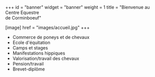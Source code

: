 +++
id = "banner"
widget = "banner"
weight = 1
title = "Bienvenue au <br />Centre Equestre <br />de Corminboeuf"

[image]
href = "images/accueil.jpg"
+++
- Commerce de poneys et de chevaux
- Ecole d'équitation
- Camps et stages
- Manifestations hippiques
- Valorisation/travail des chevaux
- Pension/travail
- Brevet-diplôme